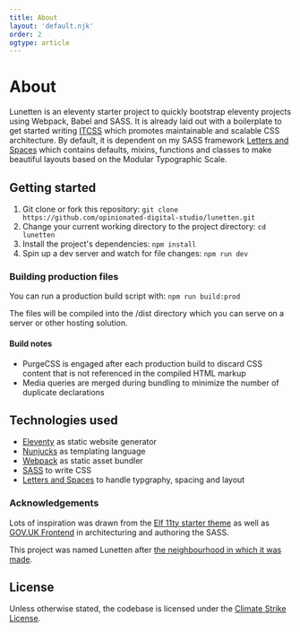 ```yaml
---
title: About
layout: 'default.njk'
order: 2
ogtype: article
---
```


# About

Lunetten is an eleventy starter project to quickly bootstrap eleventy projects
using Webpack, Babel and SASS. It is already laid out with a boilerplate to get
started writing
[ITCSS](https://www.xfive.co/blog/itcss-scalable-maintainable-css-architecture/)
 which promotes maintainable and scalable CSS architecture. By default, it is
dependent on my SASS framework [Letters and
Spaces](https://github.com/opinionated-digital-studio/letters-and-spaces) which
contains defaults, mixins, functions and classes to make beautiful layouts
based on the Modular Typographic Scale.

## Getting started

1. Git clone or fork this repository: `git clone https://github.com/opinionated-digital-studio/lunetten.git`
2. Change your current working directory to the project directory: `cd lunetten` 
3. Install the project's dependencies: `npm install`
4. Spin up a dev server and watch for file changes: `npm run dev`

### Building production files

You can run a production build script with: `npm run build:prod`

The files will be compiled into the /dist directory which you
can serve on a server or other hosting solution.

#### Build notes

- PurgeCSS is engaged after each production build to discard CSS content that is not referenced in the compiled HTML markup
- Media queries are merged during bundling to minimize the number of duplicate declarations

## Technologies used

- [Eleventy](https://www.11ty.dev/) as static website generator
- [Nunjucks](https://mozilla.github.io/nunjucks/) as templating language
- [Webpack](https://webpack.js.org/) as static asset bundler
- [SASS](https://sass-lang.com/) to write CSS
- [Letters and
  Spaces](https://github.com/opinionated-digital-studio/letters-and-spaces) to
  handle typgraphy, spacing and layout

### Acknowledgements

Lots of inspiration was drawn from the [Elf 11ty starter
theme](https://github.com/stowball/elf) as well as [GOV.UK
Frontend](https://github.com/alphagov/govuk-frontend) in architecturing and
authoring the SASS. 

This project was named Lunetten after [the neighbourhood in which it was
made](https://en.wikipedia.org/wiki/Lunetten).

## License

Unless otherwise stated, the codebase is licensed under the [Climate Strike
License](https://climatestrike.software/).
